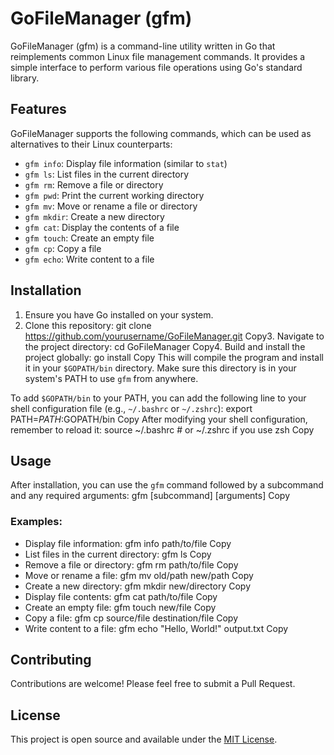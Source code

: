 # GoFileManager (gfm)

GoFileManager (gfm) is a command-line utility written in Go that reimplements common Linux file management commands. It provides a simple interface to perform various file operations using Go's standard library.

## Features

GoFileManager supports the following commands, which can be used as alternatives to their Linux counterparts:

- `gfm info`: Display file information (similar to `stat`)
- `gfm ls`: List files in the current directory
- `gfm rm`: Remove a file or directory
- `gfm pwd`: Print the current working directory
- `gfm mv`: Move or rename a file or directory
- `gfm mkdir`: Create a new directory
- `gfm cat`: Display the contents of a file
- `gfm touch`: Create an empty file
- `gfm cp`: Copy a file
- `gfm echo`: Write content to a file

## Installation

1. Ensure you have Go installed on your system.
2. Clone this repository:
git clone https://github.com/yourusername/GoFileManager.git
Copy3. Navigate to the project directory:
cd GoFileManager
Copy4. Build and install the project globally:
go install
Copy
This will compile the program and install it in your `$GOPATH/bin` directory. Make sure this directory is in your system's PATH to use `gfm` from anywhere.

To add `$GOPATH/bin` to your PATH, you can add the following line to your shell configuration file (e.g., `~/.bashrc` or `~/.zshrc`):
export PATH=$PATH:$GOPATH/bin
Copy
After modifying your shell configuration, remember to reload it:
source ~/.bashrc  # or ~/.zshrc if you use zsh
Copy
## Usage

After installation, you can use the `gfm` command followed by a subcommand and any required arguments:
gfm [subcommand] [arguments]
Copy
### Examples:

- Display file information:
gfm info path/to/file
Copy
- List files in the current directory:
gfm ls
Copy
- Remove a file or directory:
gfm rm path/to/file
Copy
- Move or rename a file:
gfm mv old/path new/path
Copy
- Create a new directory:
gfm mkdir new/directory
Copy
- Display file contents:
gfm cat path/to/file
Copy
- Create an empty file:
gfm touch new/file
Copy
- Copy a file:
gfm cp source/file destination/file
Copy
- Write content to a file:
gfm echo "Hello, World!" output.txt
Copy
## Contributing

Contributions are welcome! Please feel free to submit a Pull Request.

## License

This project is open source and available under the [MIT License](LICENSE).
